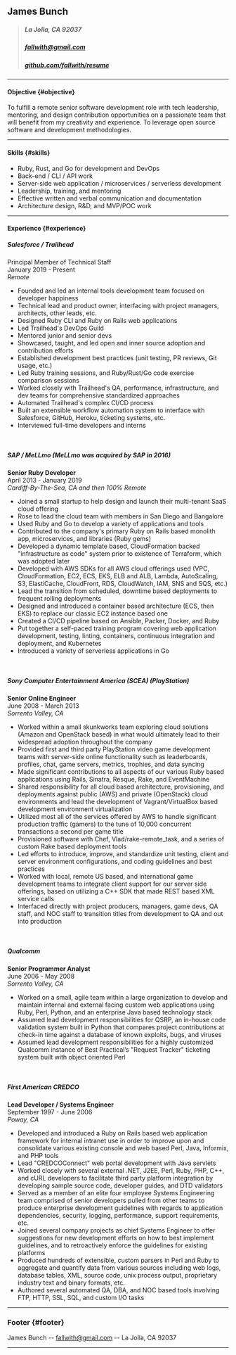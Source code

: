 ## James Bunch

> ##### La Jolla, CA 92037  
> ##### [fallwith@gmail.com](fallwith@gmail.com)  
> ##### [github.com/fallwith/resume](https://github.com/fallwith/resume)  

------

#### Objective {#objective}

To fulfill a remote senior software development role with tech leadership, mentoring, and design contribution opportunities on a passionate team that will benefit from my creativity and experience. To leverage open source software and development methodologies.

------

#### Skills {#skills}

* Ruby, Rust, and Go for development and DevOps
* Back-end / CLI / API work
* Server-side web application / microservices / serverless development
* Leadership, training, and mentoring
* Effective written and verbal communication and documentation
* Architecture design, R&D, and MVP/POC work

------

#### Experience {#experience}

##### Salesforce / Trailhead  
Principal Member of Technical Staff  
January 2019 - Present  
*Remote*  

* Founded and led an internal tools development team focused on developer happiness
* Technical lead and product owner, interfacing with project managers, architects, other leads, etc.
* Designed Ruby CLI and Ruby on Rails web applications
* Led Trailhead's DevOps Guild
* Mentored junior and senior devs
* Showcased, taught, and led open and inner source adoption and contribution efforts
* Established development best practices (unit testing, PR reviews, Git usage, etc.)
* Led Ruby training sessions, and Ruby/Rust/Go code exercise comparison sessions
* Worked closely with Trailhead's QA, performance, infrastructure, and dev teams for comprehensive standardized approaches
* Automated Trailhead's complex CI/CD process
* Built an extensible workflow automation system to interface with Salesforce, GitHub, Heroku, ticketing systems, etc.
* Interviewed full-time developers and interns

<br />

##### SAP / MeLLmo (MeLLmo was acquired by SAP in 2016)
**Senior Ruby Developer**  
April 2013 - January 2019  
*Cardiff-By-The-Sea, CA and then 100% Remote*  

* Joined a small startup to help design and launch their multi-tenant SaaS cloud offering
* Rose to lead the cloud team with members in San Diego and Bangalore
* Used Ruby and Go to develop a variety of applications and tools
* Contributed to the company's primary Ruby on Rails based monolith app, microservices, and libraries (Ruby gems)
* Developed a dynamic template based, CloudFormation backed "infrastructure as code" system prior to existence of Terraform, which was adopted later
* Developed with AWS SDKs for all AWS cloud offerings used (VPC, CloudFormation, EC2, ECS, EKS, ELB and ALB, Lambda, AutoScaling, S3, ElastiCache, CloudFront, RDS, CloudWatch, IAM, SNS and SQS, etc.)
* Lead the transition from scheduled, downtime based deployments to frequent rolling deployments
* Designed and introduced a container based architecture (ECS, then EKS) to replace our classic EC2 instance based one
* Created a CI/CD pipeline based on Ansible, Packer, Docker, and Ruby
* Put together a self-paced training program covering web application development, testing, linting, containers, continuous integration and deployment, and Kubernetes
* Introduced a variety of serverless applications in Go

<br />

##### Sony Computer Entertainment America (SCEA) (PlayStation)   
**Senior Online Engineer**  
June 2008 - March 2013  
*Sorrento Valley, CA*  
  
* Worked within a small skunkworks team exploring cloud solutions (Amazon and OpenStack based) in what would ultimately lead to their widespread adoption throughout the company
* Provided first and third party PlayStation video game development teams with server-side online functionality such as leaderboards, profiles, chat, game servers, metrics, trophies, and data syncing
* Made significant contributions to all aspects of our various Ruby based applications using Rails, Sinatra, Resque, Rake, and EventMachine
* Shared responsibility for all cloud based architecture, provisioning, and deployments against public (AWS) and private (OpenStack) cloud environments and lead the development of Vagrant/VirtualBox based development environment virtualization
* Utilized most all of the services offered by AWS to handle significant production traffic (gamers) to the tune of 10,000 concurrent transactions a second per game title
* Provisioned software with Chef, Vlad/rake-remote_task, and a series of custom Rake based deployment tools
* Led efforts to introduce, improve, and standardize unit testing, client and server environment configurations, and coding guidelines and best practices
* Worked with local, remote US based, and international game development teams to integrate client support for our server side offerings, based on utilizing a C++ SDK that made REST based XML service calls
* Interfaced directly with project producers, managers, game devs, QA staff, and NOC staff to transition titles from development to QA and out into production

<br />

##### Qualcomm  
**Senior Programmer Analyst**  
June 2006 - May 2008  
*Sorrento Valley, CA*  
  
* Worked on a small, agile team within a large organization to develop and maintain internal and external facing custom web applications using Ruby, Perl, Python, and an enterprise Java based technology stack
* Assumed lead development responsibilities for QSRP, an in-house code validation system built in Python that compares project contributions at check-in time against a database of known exploits, bugs, and viruses
* Assumed lead development responsibilities for a highly customized Qualcomm instance of Best Practical’s "Request Tracker" ticketing system built with object oriented Perl

<br />

##### First American CREDCO  
**Lead Developer / Systems Engineer**  
September 1997 - June 2006  
*Poway, CA*  
  
* Developed and introduced a Ruby on Rails based web application framework for internal intranet use in order to improve upon and consolidate various existing console and web based Perl, Java, Informix, and PHP tools
* Lead "CREDCOConnect" web portal development with Java servlets
* Worked closely with several external .NET, J2EE, Perl, Ruby, PHP, C++, and cURL developers to facilitate third party platform integration by developing sample source code, developer guides, and DTD validators
* Served as a member of an elite four employee Systems Engineering team comprised of senior developers pulled from other teams to produce enterprise development guidelines with regards to application dependencies, security, logging, performance, support requirements, etc.
* Joined several company projects as chief Systems Engineer to offer suggestions for new development efforts on how to best implement guidelines, and to retroactively enforce the guidelines for existing platforms
* Produced hundreds of extensible, custom parsers in Perl and Ruby to aggregate and quantify data from various sources including web logs, database tables, XML, source code, unix process output, proprietary industry text and binary formats, etc.
* Authored several automated QA, DBA, and NOC based tools involving FTP, HTTP, SSL, SQL, and custom I/O tasks

------

### Footer {#footer}

James Bunch -- [fallwith@gmail.com](fallwith@gmail.com) -- La Jolla, CA 92037

------
